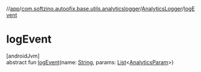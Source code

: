 //[app](../../../index.md)/[com.softzino.autoofix.base.utils.analyticslogger](../index.md)/[AnalyticsLogger](index.md)/[logEvent](log-event.md)

# logEvent

[androidJvm]\
abstract fun [logEvent](log-event.md)(name: [String](https://kotlinlang.org/api/latest/jvm/stdlib/kotlin/-string/index.html), params: [List](https://kotlinlang.org/api/latest/jvm/stdlib/kotlin.collections/-list/index.html)&lt;[AnalyticsParam](../-analytics-param/index.md)&gt;)
